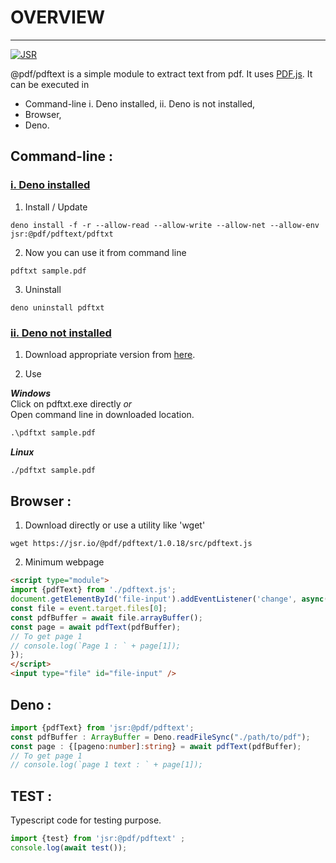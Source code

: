 # OVERVIEW 
---
<a href="https://jsr.io/@pdf/pdftext">
  <img src="https://jsr.io/badges/@pdf/pdftext" alt="JSR" />
</a>


@pdf/pdftext is a simple module to extract text from pdf. It uses [PDF.js](https://mozilla.github.io/pdf.js/). It can be executed in

  - Command-line
      i. Deno installed,
      ii. Deno is not installed,
  - Browser,
  - Deno.

## Command-line :
### <u>i. Deno installed</u>
1. Install / Update
```shell
deno install -f -r --allow-read --allow-write --allow-net --allow-env jsr:@pdf/pdftext/pdftxt
```
2. Now you can use it from command line
```shell
pdftxt sample.pdf
```
3. Uninstall
```shell
deno uninstall pdftxt
```

### <u>ii. Deno not installed</u>
1. Download appropriate version from [here](https://github.com/tinyCodes1/pdftext/tree/main/Dist).

2. Use

***Windows***  
Click on pdftxt.exe directly *or*  
Open command line in downloaded location.
```cmd
.\pdftxt sample.pdf
```

***Linux***
```sh
./pdftxt sample.pdf
```


## Browser :
1. Download directly or use a utility like 'wget'
```shell
wget https://jsr.io/@pdf/pdftext/1.0.18/src/pdftext.js
```
2. Minimum webpage
```html
<script type="module">
import {pdfText} from './pdftext.js';
document.getElementById('file-input').addEventListener('change', async(event)=>{
const file = event.target.files[0];
const pdfBuffer = await file.arrayBuffer();
const page = await pdfText(pdfBuffer);
// To get page 1
// console.log(`Page 1 : ` + page[1]);
});
</script>
<input type="file" id="file-input" />
```

## Deno :
```typescript
import {pdfText} from 'jsr:@pdf/pdftext';
const pdfBuffer : ArrayBuffer = Deno.readFileSync("./path/to/pdf");
const page : {[pageno:number]:string} = await pdfText(pdfBuffer);
// To get page 1
// console.log(`page 1 text : ` + page[1]);
```


## TEST :
Typescript code for testing purpose.
```typescript
import {test} from 'jsr:@pdf/pdftext' ;
console.log(await test());
```
